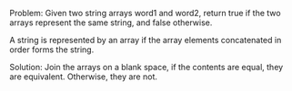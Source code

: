 Problem:
Given two string arrays word1 and word2, return true if the two arrays represent the same string, and false otherwise.

A string is represented by an array if the array elements concatenated in order forms the string.

 Solution:
    Join the arrays on a blank space, if the contents are equal, they are equivalent. Otherwise, they are not.